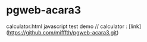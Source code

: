 # pgweb-acara3
calculator.html
javascript test demo // calculator : 
[link] (https://github.com/mifffth/pgweb-acara3.git)